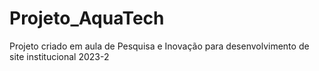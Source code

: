 # Projeto_AquaTech
Projeto criado em aula de Pesquisa e Inovação para desenvolvimento de site institucional 2023-2
